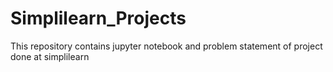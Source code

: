 # Simplilearn_Projects
This repository contains jupyter notebook and problem statement of project done at simplilearn
